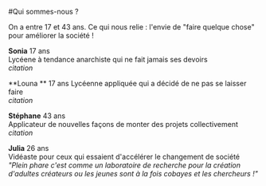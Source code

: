 #Qui sommes-nous ?

On a entre 17 et 43 ans. Ce qui nous relie : l'envie de "faire quelque chose" pour améliorer la société !

**Sonia**
17 ans  
Lycéene à tendance anarchiste qui ne fait jamais ses devoirs  
*citation*

**Louna **
17 ans
Lycéenne appliquée qui a décidé de ne pas se laisser faire  
*citation*  

**Stéphane**
43 ans  
Applicateur de nouvelles façons de monter des projets collectivement  
*citation*

**Julia**
26 ans  
Vidéaste pour ceux qui essaient d'accélérer le changement de société  
*"Plein phare c'est comme un laboratoire de recherche pour la création d'adultes créateurs ou les jeunes sont à la fois cobayes et les chercheurs !"*
